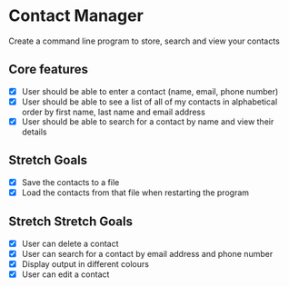 # Contact Manager

Create a command line program to store, search and view your contacts

## Core features

- [x] User should be able to enter a contact (name, email, phone number)
- [x] User should be able to see a list of all of my contacts in alphabetical order by first name, last name and email address
- [x] User should be able to search for a contact by name and view their details

## Stretch Goals

- [x] Save the contacts to a file
- [x] Load the contacts from that file when restarting the program

## Stretch Stretch Goals

- [x] User can delete a contact
- [x] User can search for a contact by email address and phone number
- [x] Display output in different colours
- [x] User can edit a contact
